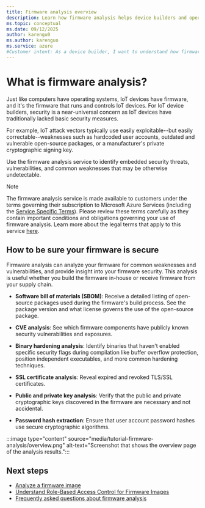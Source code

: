 ```yaml
---
title: Firmware analysis overview
description: Learn how firmware analysis helps device builders and operators to evaluate the security of IoT, OT and network devices.
ms.topic: conceptual
ms.date: 09/12/2025
author: karengu0
ms.author: karenguo
ms.service: azure
#Customer intent: As a device builder, I want to understand how firmware analysis can help secure my IoT/OT devices and products.
---
```


# What is firmware analysis?

Just like computers have operating systems, IoT devices have firmware, and it's the firmware that runs and controls IoT devices. For IoT device builders, security is a near-universal concern as IoT devices have traditionally lacked basic security measures.

For example, IoT attack vectors typically use easily exploitable--but easily correctable--weaknesses such as hardcoded user accounts, outdated and vulnerable open-source packages, or a manufacturer's private cryptographic signing key. 

Use the firmware analysis service to identify embedded security threats, vulnerabilities, and common weaknesses that may be otherwise undetectable.

> [!NOTE]
> The firmware analysis service is made available to customers under the terms governing their subscription to Microsoft Azure Services (including the [Service Specific Terms](https://aka.ms/MCAServiceSpecificTerms)). Please review these terms carefully as they contain important conditions and obligations governing your use of firmware analysis. Learn more about the legal terms that apply to this service [here](https://azure.microsoft.com/support/legal/).

## How to be sure your firmware is secure

Firmware analysis can analyze your firmware for common weaknesses and vulnerabilities, and provide insight into your firmware security. This analysis is useful whether you build the firmware in-house or receive firmware from your supply chain.

- **Software bill of materials (SBOM)**: Receive a detailed listing of open-source packages used during the firmware's build process. See the package version and what license governs the use of the open-source package.

- **CVE analysis**: See which firmware components have publicly known security vulnerabilities and exposures.

- **Binary hardening analysis**: Identify binaries that haven't enabled specific security flags during compilation like buffer overflow protection, position independent executables, and more common hardening techniques.

- **SSL certificate analysis**: Reveal expired and revoked TLS/SSL certificates.

- **Public and private key analysis**: Verify that the public and private cryptographic keys discovered in the firmware are necessary and not accidental.

- **Password hash extraction**: Ensure that user account password hashes use secure cryptographic algorithms.  

:::image type="content" source="media/tutorial-firmware-analysis/overview.png" alt-text="Screenshot that shows the overview page of the analysis results.":::
 
## Next steps

- [Analyze a firmware image](./tutorial-analyze-firmware.md)
- [Understand Role-Based Access Control for Firmware Images](./firmware-analysis-rbac.md)
- [Frequently asked questions about firmware analysis](./firmware-analysis-faq.md)

